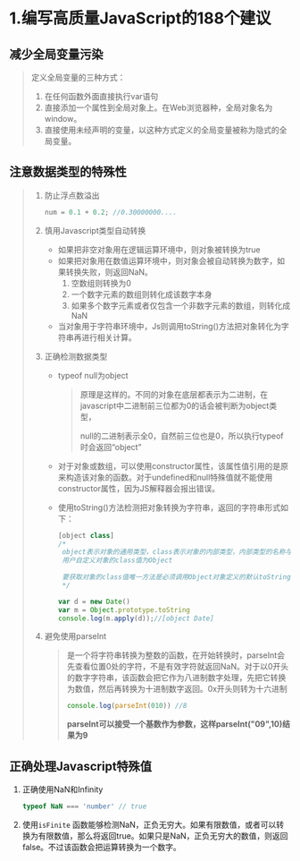 # 1.编写高质量JavaScript的188个建议

## 减少全局变量污染

> 定义全局变量的三种方式：
>
> 1. 在任何函数外面直接执行var语句
> 2. 直接添加一个属性到全局对象上。在Web浏览器种，全局对象名为window。
> 3. 直接使用未经声明的变量，以这种方式定义的全局变量被称为隐式的全局变量。

## 注意数据类型的特殊性

> 1. 防止浮点数溢出
>
>    ```javascript
>    num = 0.1 + 0.2; //0.30000000....
>    ```
>
> 2. 慎用Javascript类型自动转换
>
>    - 如果把非空对象用在逻辑运算环境中，则对象被转换为true
>    - 如果把对象用在数值运算环境中，则对象会被自动转换为数字，如果转换失败，则返回NaN。
>      1. 空数组则转换为0
>      2. 一个数字元素的数组则转化成该数字本身
>      3. 如果多个数字元素或者仅包含一个非数字元素的数组，则转化成NaN
>    - 当对象用于字符串环境中，Js则调用toString()方法把对象转化为字符串再进行相关计算。
>
> 3. 正确检测数据类型
>
>    - typeof null为object
>
>      > 原理是这样的。不同的对象在底层都表示为二进制，在javascript中二进制前三位都为0的话会被判断为object类型，
>      >
>      > null的二进制表示全0，自然前三位也是0，所以执行typeof时会返回“object”
>
>    - 对于对象或数组，可以使用constructor属性，该属性值引用的是原来构造该对象的函数。对于undefined和null特殊值就不能使用constructor属性，因为JS解释器会报出错误。
>
>    - 使用toString()方法检测把对象转换为字符串，返回的字符串形式如下：
>
>      ```javascript
>      [object class]
>      /*
>      	object表示对象的通用类型，class表示对象的内部类型，内部类型的名称与该对象的构造函数名对应。
>      	用户自定义对象的class值为Object
>      	
>      	要获取对象的class值唯一方法是必须调用Object对象定义的默认toString()方法，所以不能直接调用对象的该方法。要调用Object对象定义的默认toString()方法，可以先调用Object.prototype.toString对象默认toString()函数，再调用该函数的apply()方法在想要检测的对象上执行。
>       */
>      ```
>
>      ```javascript
>      var d = new Date()
>      var m = Object.prototype.toString
>      console.log(m.apply(d));//[object Date]
>      ```
>
> 4. 避免使用parseInt
>
>    > 是一个将字符串转换为整数的函数，在开始转换时，parseInt会先查看位置0处的字符，不是有效字符就返回NaN。对于以0开头的数字字符串，该函数会把它作为八进制数字处理，先把它转换为数值，然后再转换为十进制数字返回。0x开头则转为十六进制
>    >
>    > ```javascript
>    > console.log(parseInt(010)) //8
>    > ```
>    >
>    > **parseInt可以接受一个基数作为参数，这样parseInt("09",10)结果为9** 
>
> 

## 正确处理Javascript特殊值

1. 正确使用NaN和Infinity

   ```javascript
   typeof NaN === 'number' // true
   ```
2. 使用`isFinite` 函数能够检测NaN，正负无穷大。如果有限数值，或者可以转换为有限数值，那么将返回true。如果只是NaN，正负无穷大的数值，则返回false。不过该函数会把运算转换为一个数字。